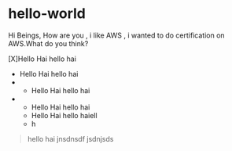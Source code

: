 # hello-world
Hi Beings,
How are you , i like AWS , i wanted to do certification on AWS.What do you think?


[X]Hello Hai hello hai

* Hello Hai hello hai
* * Hello Hai hello hai
* * Hello Hai hello hai
  * Hello Hai hello haiell
  * h
> hello hai
> jnsdnsdf
  > jsdnjsds

